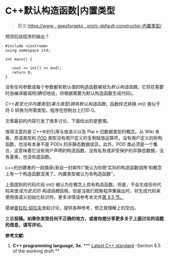 # C++默认构造函数|内置类型

> 原文:[https://www . geesforgeks . org/c-default-constructor-内置类型/](https://www.geeksforgeeks.org/c-default-constructor-built-in-types/)

预测后续程序的输出？

```
#include <iostream>
using namespace std;

int main() {

   cout << int() << endl;
   return 0;
}
```

没有任何参数或每个参数都有默认值的构造函数被视为*默认构造函数*。它将在需要时由编译器调用(确切地说，将根据需要为默认构造函数生成代码)。

*C++甚至允许内置类型(基元类型)拥有默认构造函数*。函数样式转换 *int()* 类似于将 0 转换为所需类型。程序在控制台上打印 0。

文章最初的内容引发了很多讨论，下面给出的是整理。

值得注意的是 C++中的引用与值语义以及 Plai n 旧数据类型的概念。从 Wiki 来看，原语类型和 [POD](http://en.wikipedia.org/wiki/Plain_old_data_structure) 类型没有用户定义的复制赋值运算符，没有用户定义的析构函数，也没有本身不是 PODs 的非静态数据成员。此外，POD 类必须是一个集合，这意味着它没有用户声明的构造函数，没有私有或非受保护的非静态数据，没有基类，也没有虚函数。

c++的创建者的一段摘录(来自一封邮件)“我认为你把‘实际的构造函数调用’和概念上有一个构造函数混淆了。内置类型被认为有构造函数”。

上面提到的代码片段 *int()* 被认为在概念上具有构造函数。但是，不会生成任何代码来使*成为显式的* *构造函数*调用。但是当我们观察程序集输出时，将生成代码来使用值语义初始化标识符。更多详情请参考本文件[第 8.5 节。](http://www.open-std.org/JTC1/SC22/WG21/docs/papers/2011/n3242.pdf)

感谢[普拉松·绍拉夫](http://stackoverflow.com/users/165520/prasoon-saurav)发起讨论，提供各种参考，修正我理解上的空白。

文基**投稿。如果你发现任何不正确的地方，或者你想分享更多关于上面讨论的话题的信息，请写评论。**

**参考文献:**

1.  **C++ programming language, 3e.**
***   [Latest C++ standard](http://www.open-std.org/JTC1/SC22/WG21/docs/papers/2011/n3242.pdf) -Section 8.5 of the working draft.**